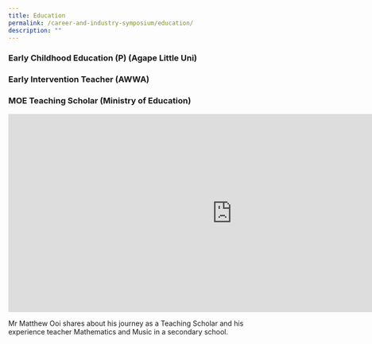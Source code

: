 ```yaml
---
title: Education
permalink: /career-and-industry-symposium/education/
description: ""
---
```

### **Early Childhood Education (P)** (Agape Little Uni)



### **Early Intervention Teacher** (AWWA)



### **MOE Teaching Scholar** (Ministry of Education)

<iframe allowfullscreen="" allow="accelerometer; autoplay; clipboard-write; encrypted-media; gyroscope; picture-in-picture; web-share" frameborder="0" title="MOE Teaching Scholar Sharing Matthew Ooi" src="https://www.youtube.com/embed/ttagndRZyQU" height="399" width="900"></iframe>

Mr Matthew Ooi shares about his journey as a Teaching Scholar and his experience teacher Mathematics and Music in a secondary school.
